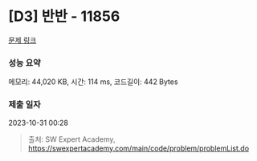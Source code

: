# [D3] 반반 - 11856 

[문제 링크](https://swexpertacademy.com/main/code/problem/problemDetail.do?contestProbId=AXjS1GXqZ8gDFATi) 

### 성능 요약

메모리: 44,020 KB, 시간: 114 ms, 코드길이: 442 Bytes

### 제출 일자

2023-10-31 00:28



> 출처: SW Expert Academy, https://swexpertacademy.com/main/code/problem/problemList.do